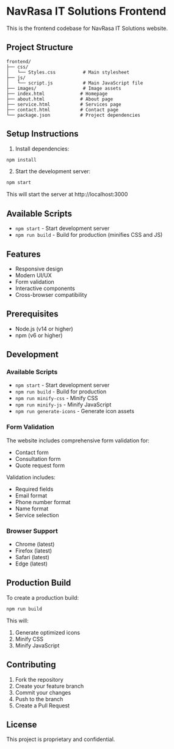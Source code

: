 # NavRasa IT Solutions Frontend

This is the frontend codebase for NavRasa IT Solutions website.

## Project Structure

```
frontend/
├── css/
│   └── Styles.css          # Main stylesheet
├── js/
│   └── script.js           # Main JavaScript file
├── images/                 # Image assets
├── index.html             # Homepage
├── about.html             # About page
├── service.html           # Services page
├── contact.html           # Contact page
└── package.json           # Project dependencies
```

## Setup Instructions

1. Install dependencies:
```bash
npm install
```

2. Start the development server:
```bash
npm start
```
   This will start the server at http://localhost:3000

## Available Scripts

- `npm start` - Start development server
- `npm run build` - Build for production (minifies CSS and JS)

## Features

- Responsive design
- Modern UI/UX
- Form validation
- Interactive components
- Cross-browser compatibility

## Prerequisites

- Node.js (v14 or higher)
- npm (v6 or higher)

## Development

### Available Scripts

- `npm start` - Start development server
- `npm run build` - Build for production
- `npm run minify-css` - Minify CSS
- `npm run minify-js` - Minify JavaScript
- `npm run generate-icons` - Generate icon assets

### Form Validation

The website includes comprehensive form validation for:
- Contact form
- Consultation form
- Quote request form

Validation includes:
- Required fields
- Email format
- Phone number format
- Name format
- Service selection

### Browser Support

- Chrome (latest)
- Firefox (latest)
- Safari (latest)
- Edge (latest)

## Production Build

To create a production build:

```bash
npm run build
```

This will:
1. Generate optimized icons
2. Minify CSS
3. Minify JavaScript

## Contributing

1. Fork the repository
2. Create your feature branch
3. Commit your changes
4. Push to the branch
5. Create a Pull Request

## License

This project is proprietary and confidential. 